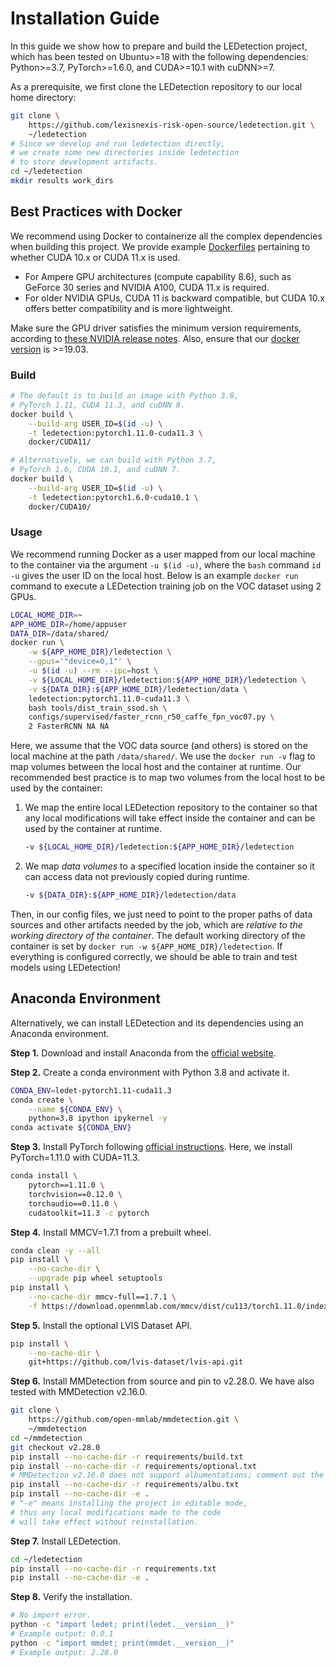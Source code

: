 # Installation Guide
In this guide we show how to prepare and build the LEDetection project, which has been tested on Ubuntu>=18 with the following dependencies: Python>=3.7, PyTorch>=1.6.0, and CUDA>=10.1 with cuDNN>=7.

As a prerequisite, we first clone the LEDetection repository to our local home directory:

```bash
git clone \
    https://github.com/lexisnexis-risk-open-source/ledetection.git \
    ~/ledetection
# Since we develop and run ledetection directly,
# we create some new directories inside ledetection
# to store development artifacts.
cd ~/ledetection
mkdir results work_dirs
```

## Best Practices with Docker
We recommend using Docker to containerize all the complex dependencies when building this project. We provide example [Dockerfiles](https://github.com/lexisnexis-risk-open-source/ledetection/docker) pertaining to whether CUDA 10.x or CUDA 11.x is used.

- For Ampere GPU architectures (compute capability 8.6), such as GeForce 30 series and NVIDIA A100, CUDA 11.x is required.
- For older NVIDIA GPUs, CUDA 11 is backward compatible, but CUDA 10.x offers better compatibility and is more lightweight.

Make sure the GPU driver satisfies the minimum version requirements, according to [these NVIDIA release notes](https://docs.nvidia.com/cuda/cuda-toolkit-release-notes/index.html). Also, ensure that our [docker version](https://docs.docker.com/engine/install/) is >=19.03.

### Build

```bash
# The default is to build an image with Python 3.8,
# PyTorch 1.11, CUDA 11.3, and cuDNN 8.
docker build \
    --build-arg USER_ID=$(id -u) \
    -t ledetection:pytorch1.11.0-cuda11.3 \
    docker/CUDA11/
```

```bash
# Alternatively, we can build with Python 3.7,
# PyTorch 1.6, CUDA 10.1, and cuDNN 7.
docker build \
    --build-arg USER_ID=$(id -u) \
    -t ledetection:pytorch1.6.0-cuda10.1 \
    docker/CUDA10/
```

### Usage
We recommend running Docker as a user mapped from our local machine to the container via the argument `-u $(id -u)`, where the `bash` command `id -u` gives the user ID on the local host. Below is an example `docker run` command to execute a LEDetection training job on the VOC dataset using 2 GPUs.

```bash
LOCAL_HOME_DIR=~
APP_HOME_DIR=/home/appuser
DATA_DIR=/data/shared/
docker run \
    -w ${APP_HOME_DIR}/ledetection \
    --gpus='"device=0,1"' \
    -u $(id -u) --rm --ipc=host \
    -v ${LOCAL_HOME_DIR}/ledetection:${APP_HOME_DIR}/ledetection \
    -v ${DATA_DIR}:${APP_HOME_DIR}/ledetection/data \
    ledetection:pytorch1.11.0-cuda11.3 \
    bash tools/dist_train_ssod.sh \
    configs/supervised/faster_rcnn_r50_caffe_fpn_voc07.py \
    2 FasterRCNN NA NA
```

Here, we assume that the VOC data source (and others) is stored on the local machine at the path `/data/shared/`. We use the `docker run -v` flag to map volumes between the local host and the container at runtime. Our recommended best practice is to map two volumes from the local host to be used by the container:

1. We map the entire local LEDetection repository to the container so that any local modifications will take effect inside the container and can be used by the container at runtime.

    ```bash
    -v ${LOCAL_HOME_DIR}/ledetection:${APP_HOME_DIR}/ledetection
    ```

2. We map *data volumes* to a specified location inside the container so it can access data not previously copied during runtime.

    ```bash
    -v ${DATA_DIR}:${APP_HOME_DIR}/ledetection/data
    ```

Then, in our config files, we just need to point to the proper paths of data sources and other artifacts needed by the job, which are *relative to the working directory of the container*. The default working directory of the container is set by `docker run -w ${APP_HOME_DIR}/ledetection`. If everything is configured correctly, we should be able to train and test models using LEDetection!

## Anaconda Environment
Alternatively, we can install LEDetection and its dependencies using an Anaconda environment.

**Step 1.** Download and install Anaconda from the [official website](https://www.anaconda.com/products/distribution).

**Step 2.** Create a conda environment with Python 3.8 and activate it.

```bash
CONDA_ENV=ledet-pytorch1.11-cuda11.3
conda create \
    --name ${CONDA_ENV} \
    python=3.8 ipython ipykernel -y
conda activate ${CONDA_ENV}
```

**Step 3.** Install PyTorch following [official instructions](https://pytorch.org/get-started/previous-versions/). Here, we install PyTorch=1.11.0 with CUDA=11.3.

```bash
conda install \
    pytorch==1.11.0 \
    torchvision==0.12.0 \
    torchaudio==0.11.0 \
    cudatoolkit=11.3 -c pytorch
```

**Step 4.** Install MMCV=1.7.1 from a prebuilt wheel.

```bash
conda clean -y --all
pip install \
    --no-cache-dir \
    --upgrade pip wheel setuptools
pip install \
    --no-cache-dir mmcv-full==1.7.1 \
    -f https://download.openmmlab.com/mmcv/dist/cu113/torch1.11.0/index.html
```

**Step 5.** Install the optional LVIS Dataset API.

```bash
pip install \
    --no-cache-dir \
    git+https://github.com/lvis-dataset/lvis-api.git
```

**Step 6.** Install MMDetection from source and pin to v2.28.0. We have also tested with MMDetection v2.16.0.

```bash
git clone \
    https://github.com/open-mmlab/mmdetection.git \
    ~/mmdetection
cd ~/mmdetection
git checkout v2.28.0
pip install --no-cache-dir -r requirements/build.txt
pip install --no-cache-dir -r requirements/optional.txt
# MMDetection v2.16.0 does not support albumentations; comment out the next line if using v2.16.0.
pip install --no-cache-dir -r requirements/albu.txt
pip install --no-cache-dir -e .
# "-e" means installing the project in editable mode,
# thus any local modifications made to the code
# will take effect without reinstallation.
```

**Step 7.** Install LEDetection.

```bash
cd ~/ledetection
pip install --no-cache-dir -r requirements.txt
pip install --no-cache-dir -e .
```

**Step 8.** Verify the installation.

```bash
# No import error.
python -c "import ledet; print(ledet.__version__)"
# Example output: 0.0.1
python -c "import mmdet; print(mmdet.__version__)"
# Example output: 2.28.0
```
